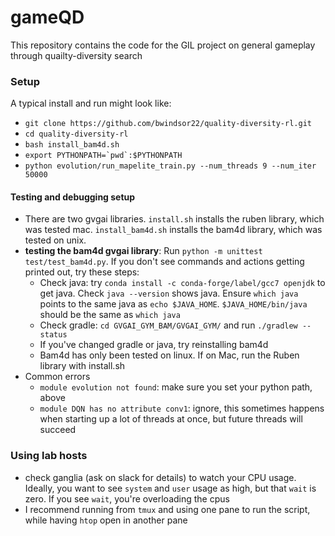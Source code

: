 # gameQD
This repository contains the code for the GIL project on general gameplay through quailty-diversity search



### Setup
A typical install and run might look like: 
* `git clone https://github.com/bwindsor22/quality-diversity-rl.git`
* `cd quality-diversity-rl`
* `bash install_bam4d.sh`
* ```export PYTHONPATH=`pwd`:$PYTHONPATH```
* `python evolution/run_mapelite_train.py --num_threads 9 --num_iter 50000`


#### Testing and debugging setup
* There are two gvgai libraries. `install.sh` installs the ruben library, which was tested mac. `install_bam4d.sh` installs the bam4d library, which was tested on unix. 
* **testing the bam4d gvgai library**: Run `python -m unittest test/test_bam4d.py`. If you don't see commands and actions getting printed out, try these steps:
    * Check java: try `conda install -c conda-forge/label/gcc7 openjdk` to get java. Check `java --version` shows java. Ensure `which java` points to the same java as `echo $JAVA_HOME`. `$JAVA_HOME/bin/java` should be the same as `which java`
    * Check gradle: `cd GVGAI_GYM_BAM/GVGAI_GYM/` and run `./gradlew --status`
    * If you've changed gradle or java, try reinstalling bam4d
    * Bam4d has only been tested on linux. If on Mac, run the Ruben library with install.sh
* Common errors
    * `module evolution not found`: make sure you set your python path, above
    * `module DQN has no attribute conv1`: ignore, this sometimes happens when starting up a lot of threads at once, but future threads will succeed

### Using lab hosts
* check ganglia (ask on slack for details) to watch your CPU usage. Ideally, you want to see `system` and `user` usage as high, but that `wait` is zero. If you see `wait`, you're overloading the cpus
* I recommend running from `tmux` and using one pane to run the script, while having `htop` open in another pane
